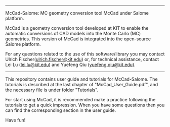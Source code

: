 **************************************************************************************
McCad-Salome: MC geometry conversion tool McCad under Salome platform. 

McCad is a geometry conversion tool developed at KIT to enable the automatic conversions of CAD models into the Monte Carlo (MC) geometries. This version of McCad is integrated into the open-source Salome platform. 

For any questions related to the use of this software/library you may contact Ulrich Fischer(ulrich.fischer@kit.edu) or, for technical assistance, contact Lei Lu (lei.lu@kit.edu) and Yuefeng Qiu (yuefeng.qiu@kit.edu).
**************************************************************************************

This repository contains user guide and tutorials for McCad-Salome. The tutorials is described at the last chapter of "McCad_User_Guide.pdf", and the necessary file is under folder "Tutorials". 

For start using McCad, it is recommended make a practice following the tutorials to get a quick impression. When you have some questions then you can find the corresponding section in the user guide. 

Have fun!